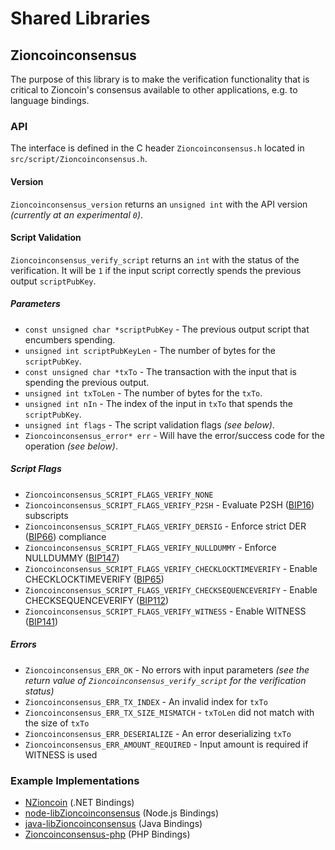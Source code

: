 Shared Libraries
================

## Zioncoinconsensus

The purpose of this library is to make the verification functionality that is critical to Zioncoin's consensus available to other applications, e.g. to language bindings.

### API

The interface is defined in the C header `Zioncoinconsensus.h` located in  `src/script/Zioncoinconsensus.h`.

#### Version

`Zioncoinconsensus_version` returns an `unsigned int` with the API version *(currently at an experimental `0`)*.

#### Script Validation

`Zioncoinconsensus_verify_script` returns an `int` with the status of the verification. It will be `1` if the input script correctly spends the previous output `scriptPubKey`.

##### Parameters
- `const unsigned char *scriptPubKey` - The previous output script that encumbers spending.
- `unsigned int scriptPubKeyLen` - The number of bytes for the `scriptPubKey`.
- `const unsigned char *txTo` - The transaction with the input that is spending the previous output.
- `unsigned int txToLen` - The number of bytes for the `txTo`.
- `unsigned int nIn` - The index of the input in `txTo` that spends the `scriptPubKey`.
- `unsigned int flags` - The script validation flags *(see below)*.
- `Zioncoinconsensus_error* err` - Will have the error/success code for the operation *(see below)*.

##### Script Flags
- `Zioncoinconsensus_SCRIPT_FLAGS_VERIFY_NONE`
- `Zioncoinconsensus_SCRIPT_FLAGS_VERIFY_P2SH` - Evaluate P2SH ([BIP16](https://github.com/Zioncoin/bips/blob/master/bip-0016.mediawiki)) subscripts
- `Zioncoinconsensus_SCRIPT_FLAGS_VERIFY_DERSIG` - Enforce strict DER ([BIP66](https://github.com/Zioncoin/bips/blob/master/bip-0066.mediawiki)) compliance
- `Zioncoinconsensus_SCRIPT_FLAGS_VERIFY_NULLDUMMY` - Enforce NULLDUMMY ([BIP147](https://github.com/Zioncoin/bips/blob/master/bip-0147.mediawiki))
- `Zioncoinconsensus_SCRIPT_FLAGS_VERIFY_CHECKLOCKTIMEVERIFY` - Enable CHECKLOCKTIMEVERIFY ([BIP65](https://github.com/Zioncoin/bips/blob/master/bip-0065.mediawiki))
- `Zioncoinconsensus_SCRIPT_FLAGS_VERIFY_CHECKSEQUENCEVERIFY` - Enable CHECKSEQUENCEVERIFY ([BIP112](https://github.com/Zioncoin/bips/blob/master/bip-0112.mediawiki))
- `Zioncoinconsensus_SCRIPT_FLAGS_VERIFY_WITNESS` - Enable WITNESS ([BIP141](https://github.com/Zioncoin/bips/blob/master/bip-0141.mediawiki))

##### Errors
- `Zioncoinconsensus_ERR_OK` - No errors with input parameters *(see the return value of `Zioncoinconsensus_verify_script` for the verification status)*
- `Zioncoinconsensus_ERR_TX_INDEX` - An invalid index for `txTo`
- `Zioncoinconsensus_ERR_TX_SIZE_MISMATCH` - `txToLen` did not match with the size of `txTo`
- `Zioncoinconsensus_ERR_DESERIALIZE` - An error deserializing `txTo`
- `Zioncoinconsensus_ERR_AMOUNT_REQUIRED` - Input amount is required if WITNESS is used

### Example Implementations
- [NZioncoin](https://github.com/NicolasDorier/NZioncoin/blob/master/NZioncoin/Script.cs#L814) (.NET Bindings)
- [node-libZioncoinconsensus](https://github.com/bitpay/node-libZioncoinconsensus) (Node.js Bindings)
- [java-libZioncoinconsensus](https://github.com/dexX7/java-libZioncoinconsensus) (Java Bindings)
- [Zioncoinconsensus-php](https://github.com/Bit-Wasp/Zioncoinconsensus-php) (PHP Bindings)
